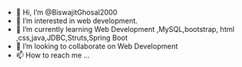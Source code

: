 - 👋 Hi, I’m @BiswajitGhosal2000
- 👀 I’m interested in web development.
- 🌱 I’m currently learning Web Development ,MySQL,bootstrap, html ,css,java,JDBC,Struts,Spring Boot
- 💞️ I’m looking to collaborate on Web Development
- 📫 How to reach me ...

<!---
BiswajitGhosal2000/BiswajitGhosal2000 is a ✨ special ✨ repository because its `README.md` (this file) appears on your GitHub profile.
You can click the Preview link to take a look at your changes.
--->
